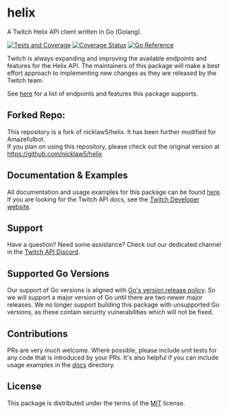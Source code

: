 # helix

A Twitch Helix API client written in Go (Golang).

[![Tests and Coverage](https://github.com/nicklaw5/helix/workflows/Tests%20and%20Coverage/badge.svg)](https://github.com/nicklaw5/helix/actions?query=workflow%3A%22Tests+and+Coverage%22)
[![Coverage Status](https://coveralls.io/repos/github/nicklaw5/helix/badge.svg)](https://coveralls.io/github/nicklaw5/helix)
[![Go Reference](https://pkg.go.dev/badge/github.com/nicklaw5/helix.svg)](https://pkg.go.dev/github.com/nicklaw5/helix)



Twitch is always expanding and improving the available endpoints and features for the Helix API.
The maintainers of this package will make a best effort approach to implementing new changes
as they are released by the Twitch team.

See [here](SUPPORTED_ENDPOINTS.md) for a list of endpoints and features this package supports.

## Forked Repo:

This repository is a fork of nicklaw5/helix. It has been further modified for Amazefulbot.  
If you plan on using this repository, please check out the original version at https://github.com/nicklaw5/helix
## Documentation & Examples

All documentation and usage examples for this package can be found [here](docs/README.md).
If you are looking for the Twitch API docs, see the [Twitch Developer website](https://dev.twitch.tv/docs/api).

## Support

Have a question? Need some assistance? Check out our dedicated channel in the
[Twitch API Discord](https://discord.gg/8HKVrmzczH).

## Supported Go Versions

Our support of Go versions is aligned with [Go's version release policy](https://golang.org/doc/devel/release#policy).
So we will support a major version of Go until there are two newer major releases.
We no longer support building this package with unsupported Go versions, as these contain security
vulnerabilities which will not be fixed.

## Contributions

PRs are very much welcome.
Where possible, please include unit tests for any code that is introduced by your PRs.
It's also helpful if you can include usage examples in the [docs](docs) directory.

## License

This package is distributed under the terms of the [MIT](License) license.
